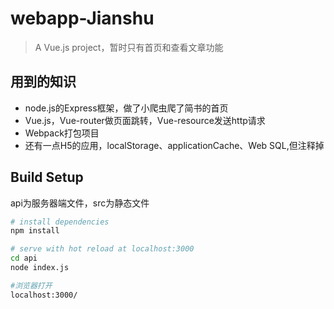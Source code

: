# webapp-Jianshu

> A Vue.js project，暂时只有首页和查看文章功能

## 用到的知识
- node.js的Express框架，做了小爬虫爬了简书的首页
- Vue.js，Vue-router做页面跳转，Vue-resource发送http请求
- Webpack打包项目
- 还有一点H5的应用，localStorage、applicationCache、Web SQL,但注释掉

## Build Setup
api为服务器端文件，src为静态文件
``` bash
# install dependencies
npm install

# serve with hot reload at localhost:3000
cd api
node index.js

#浏览器打开
localhost:3000/
```


